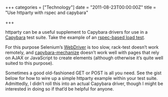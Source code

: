 +++
categories = ["Technology"]
date = "2011-08-23T00:00:00Z"
title = "Use httparty with rspec and capybara"

+++

<p>httparty can be a useful supplement to Capybara drivers for use in a <a href="https://github.com/jnicklas/capybara">Capybara</a> test suite. Take the example of an <a href="http://blog.joshdzielak.com/easiest-possible-rspec-performance-test-w-sce">rspec-based load test</a>.</p>

<p>For this purpose Selenium&rsquo;s <a href="http://rubygems.org/gems/selenium-webdriver">WebDriver</a> is too slow, rack-test doesn&rsquo;t work remotely, and <a href="https://github.com/jeroenvandijk/capybara-mechanize">capybara-mechanize</a> doesn&rsquo;t work well with pages that rely on AJAX or JavaScript to create elements (although otherwise it&rsquo;s quite well suited to this purpose).</p>

<p>Sometimes a good old-fashioned GET or POST is all you need. See the gist below for how to wire up a simple httparty example within your test suite. Admittedly, I didn&rsquo;t roll this into an actual Capybara driver, though I might be interested in doing so if that&rsquo;d be helpful for anyone.</p>

<p><script src="https://gist.github.com/1166060.js"></script></p>
